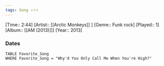 ```yaml
---
tags: Song ⭐⭐⭐ 
---
```

[Time:: 2:44]
[Artist:: [[Arctic Monkeys]] ]
[Genre:: Funk rock]
[Played:: 1]
[Album:: [[AM (2013)]]]
[Year:: 2013]
### Dates
````dataview
TABLE Favorite_Song
WHERE Favorite_Song = "Why'd You Only Call Me When You're High?"
````